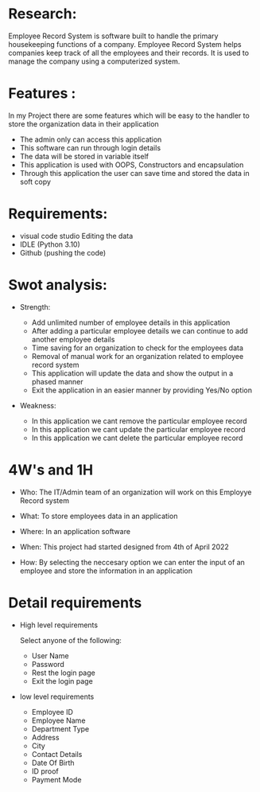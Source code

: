 
# Research: 

Employee Record System is software built to handle the primary housekeeping functions of a company. Employee Record System helps companies keep track of all the employees and their records. It is used to manage the company using a computerized system.


# Features :

In my Project there are some features which will be easy to the handler to store the organization data in their application 
 * The admin only can access this application 
 * This software can run through login details 
 * The data will be stored in variable itself 
 * This application is used with OOPS, Constructors and encapsulation 
 * Through this application the user can save time and stored the data in soft copy


# Requirements: 

* visual code studio Editing the data
* IDLE (Python 3.10)
* Github (pushing the code)


# Swot analysis:

* Strength:

   * Add unlimited number of employee details in this application
   * After adding a particular employee details we can continue to add another employee details 
   * Time saving for an organization to check for the employees data 
   * Removal of manual work for an organization related to employee record system
   * This application will update the data and show the output in a phased manner
   * Exit the application in an easier manner by providing Yes/No option

* Weakness:

   * In this application we cant remove the particular employee record 
   * In this application we cant update the particular employee record 
   * In this application we cant delete the particular employee record 

# 4W's and 1H

* Who: 
The IT/Admin team of an organization will work on this Employye Record system

* What:
To store employees data in an application 

* Where: 
In an application software

* When:
This project had started designed from 4th of April 2022

* How:
By selecting the neccesary option we can enter the input of an employee and store the information in an application

# Detail requirements 

 * High level requirements 
 
    Select anyone of the following: 
     * User Name 
     * Password
     * Rest the login page 
     * Exit the login page 

* low level requirements 

     * Employee ID 
     * Employee Name 
     * Department Type
     * Address
     * City
     * Contact Details
     * Date Of Birth
     * ID proof
     * Payment Mode
  
